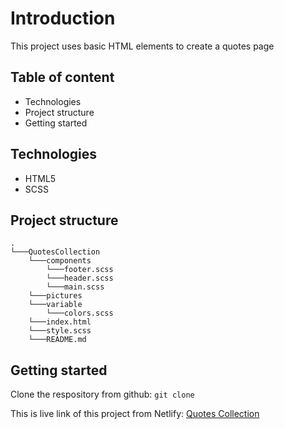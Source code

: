 # Introduction
This project uses basic HTML elements to create a quotes page

## Table of content
- Technologies
- Project structure
- Getting started

## Technologies 
- HTML5
- SCSS

## Project structure
```
.
└───QuotesCollection
    └───components
        └───footer.scss
        └───header.scss
        └───main.scss
    └───pictures
    └───variable
        └───colors.scss
    └───index.html
    └───style.scss
    └───README.md
```
## Getting started
Clone the respository from github: ```git clone```

This is live link of this project from Netlify: [Quotes Collection](https://quotescollection.netlify.app/)

<!---
To compile style.scss to style.css use this command: 
    sass --watch style.scss:style.css
--->
